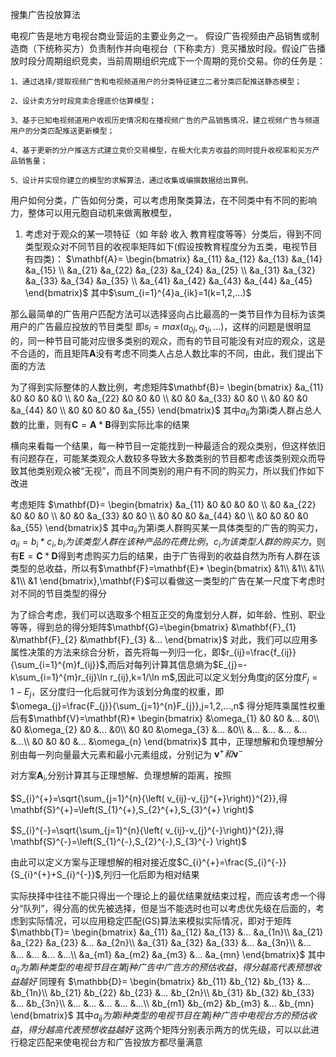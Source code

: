 搜集广告投放算法

电视广告是地方电视台商业营运的主要业务之一。 假设广告视频由产品销售或制造商（下统称买方）负责制作并向电视台（下称卖方）竞买播放时段。假设广告播放时段分周期组织竞卖，当前周期组织完成下一个周期的竞价交易。你的任务是：

    1、通过选择/提取视频广告和电视频道用户的分类特征建立二者分类匹配推送静态模型；

    2、设计卖方分时段竞卖合理底价估算模型；

    3、基于已知电视频道用户收视历史情况和在播视频广告的产品销售情况，建立视频广告与频道用户的分类匹配推送更新模型；

    4、基于更新的分户推送方式建立竞价交易模型，在极大化卖方收益的同时提升收视率和买方产品销售量；

    5、设计并实现你建立的模型的求解算法，通过收集或编撰数据给出算例。

用户如何分类，广告如何分类，可以考虑用聚类算法，在不同类中有不同的影响力，整体可以用元胞自动机来做离散模型，


1. 考虑对于观众的某一项特征（如 年龄 收入 教育程度等等）分类后，得到不同类型观众对不同节目的收视率矩阵如下(假设按教育程度分为五类，电视节目有四类)：
$\mathbf{A}=
\begin{bmatrix}
 &a_{11}  &a_{12}  &a_{13}  &a_{14}  &a_{15} \\ 
 &a_{21}  &a_{22}  &a_{23}  &a_{24}  &a_{25} \\ 
 &a_{31}  &a_{32}  &a_{33}  &a_{34}  &a_{35} \\ 
 &a_{41}  &a_{42}  &a_{43}  &a_{44}  &a_{45} 
\end{bmatrix}$
其中$\sum_{i=1}^{4}a_{ik}=1(k=1,2,...)$

那么最简单的广告用户匹配方法可以选择竖向占比最高的一类节目作为目标为该类用户的广告最应投放的节目类型
即$s_{i}=max(a_{0j},a_{1j},...)$，这样的问题是很明显的，同一种节目可能对应很多类别的观众，而有的节目可能没有对应的观众，这是不合适的，而且矩阵$\mathbf{A}$没有考虑不同类人占总人数比率的不同，由此，我们提出下面的方法

为了得到实际整体的人数比例，考虑矩阵$\mathbf{B}=
\begin{bmatrix}
 &a_{11}  &0  &0  &0  &0 \\ 
 &0  &a_{22}  &0  &0  &0 \\ 
 &0  &0  &a_{33}  &0  &0 \\ 
 &0  &0  &0  &a_{44}  &0 \\
 &0  &0  &0  &0  &a_{55}  
\end{bmatrix}$
其中$a_{ii}$为第i类人群占总人数的比重，则有$\mathbf{C}=\mathbf{A}*\mathbf{B}$得到实际比率的结果

横向来看每一个结果，每一种节目一定能找到一种最适合的观众类别，但这样依旧有问题存在，可能某类观众人数较多导致大多数类别的节目都考虑该类别观众而导致其他类别观众被“无视”，而且不同类别的用户有不同的购买力，所以我们作如下改进

考虑矩阵
$\mathbf{D}=
\begin{bmatrix}
 &a_{11}  &0  &0  &0  &0 \\ 
 &0  &a_{22}  &0  &0  &0 \\ 
 &0  &0  &a_{33}  &0  &0 \\ 
 &0  &0  &0  &a_{44}  &0 \\
 &0  &0  &0  &0  &a_{55}  
\end{bmatrix}$
其中$a_{ii}$为第i类人群购买某一具体类型的广告的购买力，$a_{ii}=b_{i}*c_{i},b_{i}为该类型人群在该种产品的花费比例，c_{i}为该类型人群的购买力$，则有$\mathbf{E}=\mathbf{C}*\mathbf{D}$得到考虑购买力后的结果，由于广告得到的收益自然为所有人群在该类型的总收益，所以有$\mathbf{F}=\mathbf{E}*
\begin{bmatrix}
&1\\
&1\\
&1\\
&1\\
&1    
\end{bmatrix},\mathbf{F}$可以看做这一类型的广告在某一尺度下考虑时对不同的节目类型的得分

为了综合考虑，我们可以选取多个相互正交的角度划分人群，如年龄、性别、职业等等，得到总的得分矩阵$\mathbf{G}=\begin{bmatrix}
&\mathbf{F}_{1} &\mathbf{F}_{2} &\mathbf{F}_{3} &...
\end{bmatrix}$
对此，我们可以应用多属性决策的方法来综合分析，首先将每一列归一化，即$r_{ij}=\frac{f_{ij}}{\sum_{i=1}^{m}f_{ij}}$,而后对每列计算其信息熵为$E_{j}=-k\sum_{i=1}^{m}r_{ij}\ln r_{ij},k=1/\ln m$,因此可以定义划分角度j的区分度$F_{j}=1-E_{j}$，区分度归一化后就可作为该划分角度的权重，即$\omega_{j}=\frac{F_{j}}{\sum_{j=1}^{n}F_{j}},j=1,2,...,n$
得分矩阵乘属性权重后有$\mathbf{V}=\mathbf{R}*
\begin{bmatrix}
&\omega_{1} &0 &0 &... &0\\
&0 &\omega_{2} &0 &... &0\\
&0 &0 &\omega_{3} &... &0\\
&... &... &... &... &...\\
&0 &0 &0 &... &\omega_{n}    
\end{bmatrix}$
其中，正理想解和负理想解分别由每一列向量最大元素和最小元素组成，分别记为 $\mathbf{v}^{+}和\mathbf{v}^{-}$

对方案$\mathbf{A}_{i}$,分别计算其与正理想解、负理想解的距离，按照

$S_{i}^{+}=\sqrt{\sum_{j=1}^{n}{\left( v_{ij}-v_{j}^{+}\right)}^{2}},得\mathbf{S}^{+}=\left(S_{1}^{+},S_{2}^{+},S_{3}^{+} \right)$

$S_{i}^{-}=\sqrt{\sum_{j=1}^{n}{\left( v_{ij}-v_{j}^{-}\right)}^{2}},得\mathbf{S}^{-}=\left(S_{1}^{-},S_{2}^{-},S_{3}^{-} \right)$

由此可以定义方案与正理想解的相对接近度$C_{i}^{+}=\frac{S_{i}^{-}}{S_{i}^{+}+S_{i}^{-}}$,列归一化后即为相对结果

实际抉择中往往不能只得出一个理论上的最优结果就结束过程，而应该考虑一个得分“队列”，得分高的优先被选择，但是当不能选时也可以考虑优先级在后面的，考虑到实际情况，可以应用稳定匹配(GS)算法来模拟实际情况，即对于矩阵
$\mathbb{T}=
\begin{bmatrix}
&a_{11} &a_{12} &a_{13} &... &a_{1n}\\
&a_{21} &a_{22} &a_{23} &... &a_{2n}\\
&a_{31} &a_{32} &a_{33} &... &a_{3n}\\
&... &... &...  &... &...\\
&a_{m1} &a_{m2} &a_{m3} &... &a_{mn}
\end{bmatrix}$
其中$a_{ij}为第i种类型的电视节目在第j种广告中广告方的预估收益，得分越高代表预想收益越好$
同理有
$\mathbb{D}=
\begin{bmatrix}
&b_{11} &b_{12} &b_{13} &... &b_{1n}\\
&b_{21} &b_{22} &b_{23} &... &b_{2n}\\
&b_{31} &b_{32} &b_{33} &... &b_{3n}\\
&... &... &...  &... &...\\
&b_{m1} &b_{m2} &b_{m3} &... &b_{mn}
\end{bmatrix}$
其中$a_{ij}为第i种类型的电视节目在第j种广告中电视台方的预估收益，得分越高代表预想收益越好$
这两个矩阵分别表示两方的优先级，可以以此进行稳定匹配来使电视台方和广告投放方都尽量满意
